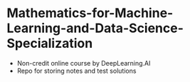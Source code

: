 # Mathematics-for-Machine-Learning-and-Data-Science-Specialization
- Non-credit online course by DeepLearning.AI 
- Repo for storing notes and test solutions

